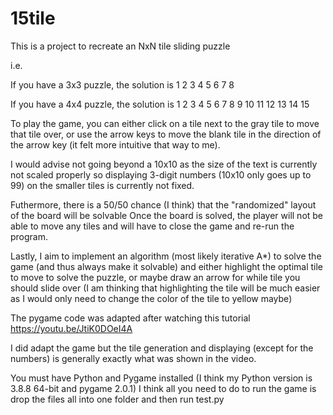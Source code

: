 # 15tile
This is a project to recreate an NxN tile sliding puzzle

i.e.

If you have a 3x3 puzzle, the solution is
1 2 3
4 5 6
7 8 

If you have a 4x4 puzzle, the solution is
1  2  3  4
5  6  7  8
9  10 11 12
13 14 15  

To play the game, you can either click on a tile next to the gray tile to move that tile over, or use the arrow keys
to move the blank tile in the direction of the arrow key (it felt more intuitive that way to me).

I would advise not going beyond a 10x10 as the size of the text is currently not scaled properly so displaying
3-digit numbers (10x10 only goes up to 99) on the smaller tiles is currently not fixed.

Futhermore, there is a 50/50 chance (I think) that the "randomized" layout of the board will be solvable
Once the board is solved, the player will not be able to move any tiles and will have to close the game and re-run the program.

Lastly, I aim to implement an algorithm (most likely iterative A*) to solve the game (and thus always make it solvable) and either
highlight the optimal tile to move to solve the puzzle, or maybe draw an arrow for while tile you should slide over
(I am thinking that highlighting the tile will be much easier as I would only need to change the color of the tile to yellow maybe)

The pygame code was adapted after watching this tutorial
https://youtu.be/JtiK0DOeI4A

I did adapt the game but the tile generation and displaying (except for the numbers) is generally exactly what was shown in the video.

You must have Python and Pygame installed (I think my Python version is 3.8.8 64-bit and pygame 2.0.1)
I think all you need to do to run the game is drop the files all into one folder and then run test.py
